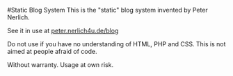 #Static Blog System
This is the "static" blog system invented by Peter Nerlich.

See it in use at [peter.nerlich4u.de/blog](http://peter.nerlich4u.de/blog/)

Do not use if you have no understanding of HTML, PHP and CSS. This is not aimed at people afraid of code.

Without warranty. Usage at own risk.